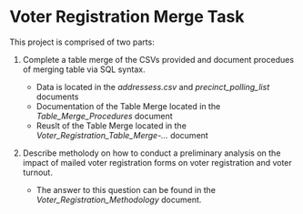 # Voter Registration Merge Task

This project is comprised of two parts:

1. Complete a table merge of the CSVs provided and document procedues of merging table via SQL syntax.
    - Data is located in the *addressess.csv* and *precinct_polling_list* documents
    - Documentation of the Table Merge located in the *Table_Merge_Procedures* document
    - Reuslt of the Table Merge located in the *Voter_Registration_Table_Merge-...* document

2. Describe metholody on how to conduct a preliminary analysis on the impact of mailed voter registration forms on voter registration and voter turnout.
    - The answer to this question can be found in the *Voter_Registration_Methodology* document.
